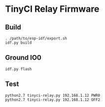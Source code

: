 # TinyCI Relay Firmware

## Build
```
. /path/to/esp-idf/export.sh
idf.py build
```

## Ground IO0
```
idf.py flash
```

## Test
```
python2.7 tinyci-relay.py 192.168.1.12 PWR0
python2.7 tinyci-relay.py 192.168.1.12 OFF2
```
